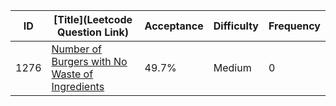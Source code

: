 |ID|[Title](Leetcode Question Link)|Acceptance|Difficulty|Frequency|
|----|-----|----|---|---|
|1276|[Number of Burgers with No Waste of Ingredients]( https://leetcode.com/problems/number-of-burgers-with-no-waste-of-ingredients)|49.7%|Medium|0|
